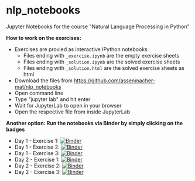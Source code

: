 # nlp_notebooks
Jupyter Notebooks for the course "Natural Language Processing in Python"

__How to work on the exercises:__ 

- Exercises are provied as interactive IPython notebooks
    + Files ending with ``_exercise.ipynb`` are the empty exercise sheets
    + Files ending with ``_solution.ipynb`` are the solved exercise sheets
    + Files ending with ``_solution.html`` are the solved exercise sheets as html
- Download the files from https://github.com/assenmacher-mat/nlp_notebooks
- Open command line
- Type "jupyter lab" and hit enter
- Wait for JupyterLab to open in your browser
- Open the respective file from inside JupyterLab

__Another option: Run the notebooks via Binder by simply clicking on the badges__

- Day 1 - Exercise 1: [![Binder](https://mybinder.org/static/images/badge_logo.svg?v=117793ab76524046ef44e2d2d5af220c)](https://mybinder.org/v2/gh/assenmacher-mat/nlp_notebooks/master?filepath=day1_ex1_preprocessing_solution.ipynb)
- Day 1 - Exercise 2: [![Binder](https://mybinder.org/static/images/badge_logo.svg?v=117793ab76524046ef44e2d2d5af220c)](https://mybinder.org/v2/gh/assenmacher-mat/nlp_notebooks/master?filepath=day1_ex2_representing-docs_solution.ipynb)
- Day 1 - Exercise 3: [![Binder](https://mybinder.org/static/images/badge_logo.svg?v=117793ab76524046ef44e2d2d5af220c)](https://mybinder.org/v2/gh/assenmacher-mat/nlp_notebooks/master?filepath=day1_ex3_sentiment-analysis_solution.ipynb)
- Day 2 - Exercise 1: [![Binder](https://mybinder.org/static/images/badge_logo.svg?v=117793ab76524046ef44e2d2d5af220c)](https://mybinder.org/v2/gh/assenmacher-mat/nlp_notebooks/master?filepath=day2_ex1_word2vec_solution.ipynb)
- Day 2 - Exercise 2: [![Binder](https://mybinder.org/static/images/badge_logo.svg?v=117793ab76524046ef44e2d2d5af220c)](https://mybinder.org/v2/gh/assenmacher-mat/nlp_notebooks/master?filepath=day2_ex2_doc2vec_solution.ipynb)
- Day 2 - Exercise 3: [![Binder](https://mybinder.org/static/images/badge_logo.svg?v=117793ab76524046ef44e2d2d5af220c)](https://mybinder.org/v2/gh/assenmacher-mat/nlp_notebooks/master?filepath=day2_ex3_fasttext_solution.ipynb)
